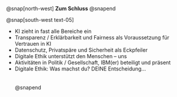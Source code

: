 @snap[north-west]
**Zum Schluss**
@snapend

@snap[south-west text-05]
* KI zieht in fast alle Bereiche ein
* Transparenz / Erklärbarkeit und Fairness als Voraussetzung für Vertrauen in KI
* Datenschutz, Privatspäre und Sicherheit als Eckpfeiler
* Digitale Ethik unterstützt den Menschen – uns
* Aktivitäten in Politik / Gesellschaft, IBM(er) beteiligt und präsent
* Digitale Ethik: Was machst du? DEINE Entscheidung...
<br><br><br>
@snapend

